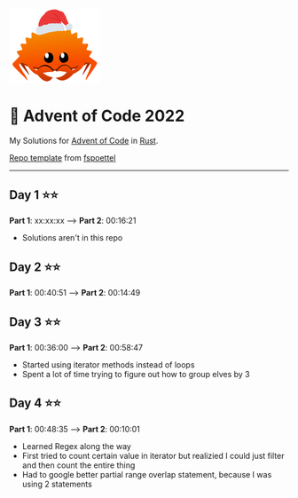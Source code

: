<img src="./.assets/christmas_ferris.png" width="164">

# 🎄 Advent of Code 2022

My Solutions for [Advent of Code](https://adventofcode.com/) in [Rust](https://www.rust-lang.org/).

[Repo template](https://github.com/fspoettel/advent-of-code-rust) from [fspoettel](https://github.com/fspoettel)

---
## Day 1 ⭐⭐
**Part 1**: xx:xx:xx --> **Part 2**: 00:16:21 
* Solutions aren't in this repo
## Day 2 ⭐⭐
**Part 1**: 00:40:51 --> **Part 2**: 00:14:49
## Day 3 ⭐⭐
**Part 1**: 00:36:00 --> **Part 2**: 00:58:47
* Started using iterator methods instead of loops
* Spent a lot of time trying to figure out how to group elves by 3
## Day 4 ⭐⭐
**Part 1**: 00:48:35 --> **Part 2**: 00:10:01
* Learned Regex along the way
* First tried to count certain value in iterator but realizied I could just filter and then count the entire thing
* Had to google better partial range overlap statement, because I was using 2 statements